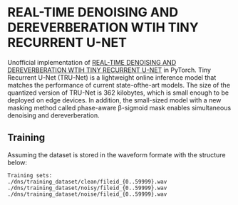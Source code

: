# REAL-TIME DENOISING AND DEREVERBERATION WTIH TINY RECURRENT U-NET

Unofficial implementation of [REAL-TIME DENOISING AND DEREVERBERATION WTIH TINY RECURRENT U-NET](https://arxiv.org/pdf/2102.03207.pdf) in PyTorch. Tiny Recurrent U-Net (TRU-Net) is a lightweight online inference model that matches the performance of current state-ofthe-art models. The size of the quantized version of TRU-Net is 362
kilobytes, which is small enough to be deployed on edge devices. In addition, the small-sized model with a new masking method called phase-aware β-sigmoid mask enables simultaneous denoising and dereverberation.

## Training

Assuming the dataset is stored in the waveform formate with the structure below:
```
Training sets: 
./dns/training_dataset/clean/fileid_{0..59999}.wav
./dns/training_dataset/noisy/fileid_{0..59999}.wav
./dns/training_dataset/noise/fileid_{0..59999}.wav
```
